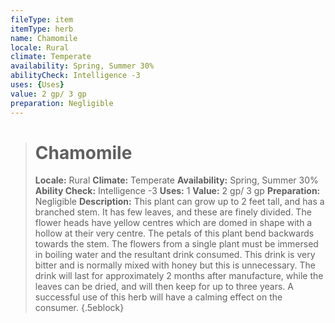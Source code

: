 ```yaml
---
fileType: item
itemType: herb
name: Chamomile
locale: Rural
climate: Temperate
availability: Spring, Summer 30%
abilityCheck: Intelligence -3
uses: {Uses}
value: 2 gp/ 3 gp
preparation: Negligible
---
```

>#  Chamomile
>
> **Locale:** Rural
> **Climate:** Temperate
> **Availability:** Spring, Summer 30%
> **Ability Check:** Intelligence -3
> **Uses:** 1
> **Value:** 2 gp/ 3 gp
> **Preparation:** Negligible
> **Description:** This plant can grow up to 2 feet tall, and has a branched stem. It has few leaves, and these are finely divided. The flower heads have yellow centres which are domed in shape with a hollow at their very centre. The petals of this plant bend backwards towards the stem. The flowers from a single plant must be immersed in boiling water and the resultant drink consumed. This drink is very bitter and is normally mixed with honey but this is unnecessary. The drink will last for approximately 2 months after manufacture, while the leaves can be dried, and will then keep for up to three years. A successful use of this herb will have a calming effect on the consumer.
{.5eblock}

